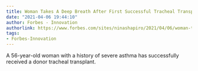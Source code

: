 ```yaml
---
title: Woman Takes A Deep Breath After First Successful Tracheal Transplant
date: "2021-04-06 19:44:10"
author: Forbes - Innovation
authorlink: https://www.forbes.com/sites/ninashapiro/2021/04/06/woman-takes-a-deep-breath-after-first-successful-tracheal-transplant/
tags:
- Forbes-Innovation
---
```

A 56-year-old woman with a history of severe asthma has successfully received a donor tracheal transplant.